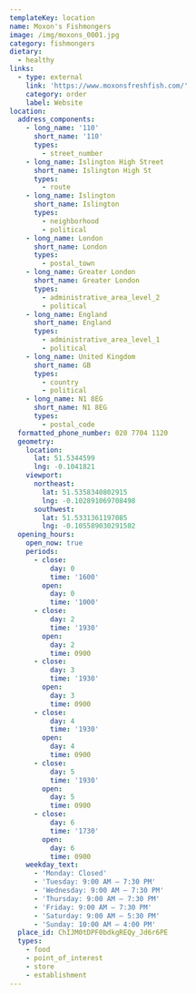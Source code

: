 ```yaml
---
templateKey: location
name: Moxon's Fishmongers
image: /img/moxons_0001.jpg
category: fishmongers
dietary:
  - healthy
links:
  - type: external
    link: 'https://www.moxonsfreshfish.com/'
    category: order
    label: Website
location:
  address_components:
    - long_name: '110'
      short_name: '110'
      types:
        - street_number
    - long_name: Islington High Street
      short_name: Islington High St
      types:
        - route
    - long_name: Islington
      short_name: Islington
      types:
        - neighborhood
        - political
    - long_name: London
      short_name: London
      types:
        - postal_town
    - long_name: Greater London
      short_name: Greater London
      types:
        - administrative_area_level_2
        - political
    - long_name: England
      short_name: England
      types:
        - administrative_area_level_1
        - political
    - long_name: United Kingdom
      short_name: GB
      types:
        - country
        - political
    - long_name: N1 8EG
      short_name: N1 8EG
      types:
        - postal_code
  formatted_phone_number: 020 7704 1120
  geometry:
    location:
      lat: 51.5344599
      lng: -0.1041821
    viewport:
      northeast:
        lat: 51.5358340802915
        lng: -0.102891069708498
      southwest:
        lat: 51.5331361197085
        lng: -0.105589030291502
  opening_hours:
    open_now: true
    periods:
      - close:
          day: 0
          time: '1600'
        open:
          day: 0
          time: '1000'
      - close:
          day: 2
          time: '1930'
        open:
          day: 2
          time: 0900
      - close:
          day: 3
          time: '1930'
        open:
          day: 3
          time: 0900
      - close:
          day: 4
          time: '1930'
        open:
          day: 4
          time: 0900
      - close:
          day: 5
          time: '1930'
        open:
          day: 5
          time: 0900
      - close:
          day: 6
          time: '1730'
        open:
          day: 6
          time: 0900
    weekday_text:
      - 'Monday: Closed'
      - 'Tuesday: 9:00 AM – 7:30 PM'
      - 'Wednesday: 9:00 AM – 7:30 PM'
      - 'Thursday: 9:00 AM – 7:30 PM'
      - 'Friday: 9:00 AM – 7:30 PM'
      - 'Saturday: 9:00 AM – 5:30 PM'
      - 'Sunday: 10:00 AM – 4:00 PM'
  place_id: ChIJM0tDPF0bdkgREQy_Jd6r6PE
  types:
    - food
    - point_of_interest
    - store
    - establishment
---
```

